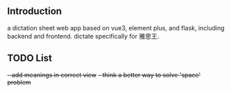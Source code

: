 ## Introduction
a dictation sheet web app based on vue3, element plus, and flask, including backend and frontend.
dictate specifically for 雅思王. 
## TODO List
~~- add meanings in correct view~~
~~- think a better way to solve 'space' problem~~